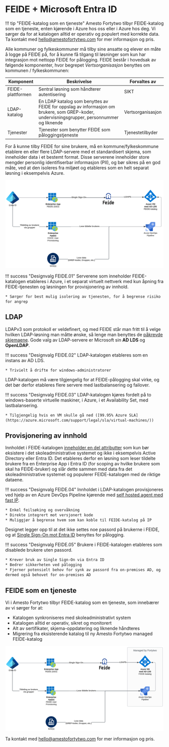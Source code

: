 # FEIDE + Microsoft Entra ID

!!! tip "FEIDE-katalog som en tjeneste"
    Amesto Fortytwo tilbyr FEIDE-katalog som en tjeneste, enten kjørende i Azure hos oss eller i Azure hos deg. Vi sørger da for at katalogen alltid er operativ og populert med korrekte data. Ta kontakt med <a href="mailto:hello@amestofortytwo.com">hello@amestofortytwo.com</a> for mer informasjon og pris.

Alle kommuner og fylkeskommuner må tilby sine ansatte og elever en måte å logge på FEIDE på, for å kunne få tilgang til løsninger som kun har integrasjon mot nettopp FEIDE for pålogging. FEIDE består i hovedsak av følgende komponenter, hvor begrepet *Vertsorganisasjon* benyttes om kommunen / fylkeskommunen:

| Komponent | Beskrivelse | Forvaltes av |
|-|-|-|
| FEIDE-plattformen | Sentral løsning som håndterer autentisering | SIKT |
| LDAP-katalog | En LDAP katalog som benyttes av FEIDE for oppslag av informasjon om brukere, som GREP-koder, undervisningsgrupper, personnummer og liknende | Vertsorganisasjon |
| Tjenester | Tjenester som benytter FEIDE som påloggingstjeneste | Tjenestetilbyder |

For å kunne tilby FEIDE for sine brukere, må en kommune/fylkeskommune etablere en eller flere LDAP-servere med et standardisert skjema, som inneholder data i et bestemt format. Disse serverene inneholder store mengder personlig identifiserbar informasjon (PII), og bør sikres på en god måte, ved at den isoleres fra miljøet og etableres som en helt separat løsning i eksempelvis Azure.

![FEIDE designskisse](media/20231116122501.png)

!!! success "Designvalg FEIDE.01"
    Serverene som inneholder FEIDE-katalogen etableres i Azure, i et separat virtuelt nettverk med kun åpning fra FEIDE-tjenesten og løsningen for provisjonering av innhold.

    * Sørger for best mulig isolering av tjenesten, for å begrense risiko for angrep

## LDAP

LDAPv3 som protokoll er veldefinert, og med FEIDE står man fritt til å velge hvilken LDAP-løsning man måtte ønske, så lenge man benyttes de [påkrevde skjemaene](https://www.feide.no/ldap-skjema-feide). Gode valg av LDAP-servere er Microsoft sin **AD LDS** og **OpenLDAP**.

!!! success "Designvalg FEIDE.02"
    LDAP-katalogen etableres som en instans av AD LDS.

    * Trivielt å drifte for windows-administratorer

LDAP-katalogen må være tilgjengelig for at FEIDE-pålogging skal virke, og det bør derfor etableres flere servere med lastbalansering og failover.

!!! success "Designvalg FEIDE.03"
    LDAP-katalogen kjøres fordelt på to windows-baserte virtuelle maskiner, i Azure, i et Availability Set, med lastbalansering.

    * Tilgjengelig hvis en VM skulle gå ned ([99.95% Azure SLA](https://azure.microsoft.com/support/legal/sla/virtual-machines/))

## Provisjonering av innhold

Innholdet i FEIDE-katalogen [inneholder en del attributter](https://docs.feide.no/reference/schema/index.html) som kun bør eksistere i det skoleadministrative systemet og ikke i eksempelvis Active Directory eller Entra ID. Det etableres derfor en løsning som leser tildelte brukere fra en Enterprise App i Entra ID (for scoping av hvilke brukere som skal ha FEIDE-bruker) og slår dette sammen med data fra det skoleadministrative systemet og populerer FEIDE-katalogen med de riktige dataene.

!!! success "Designvalg FEIDE.04"
    Innholdet i LDAP-katalogen provisjoneres ved hjelp av en Azure DevOps Pipeline kjørende med [self hosted agent med fast IP](../../../Self%20Hosted%20Runners/index.md).

    * Enkel feilsøking og overvåkning
    * Direkte integrert mot versjonert kode
    * Muliggjør å begrense hvem som kan koble til FEIDE-katalog på IP

Designet legger opp til at det ikke settes noe passord på brukerne i FEIDE, og at [Single Sign-On mot Entra ID](https://docs.feide.no/home_organizations/feide_login_with_azuread.html) benyttes for pålogging.

!!! success "Designvalg FEIDE.05"
    Brukere i FEIDE-katalogen etableres som disablede brukere uten passord.

    * Krever bruk av Single Sign-On via Entra ID
    * Bedrer sikkerheten ved pålogging
    * Fjerner potensielt behov for synk av passord fra on-premises AD, og dermed også behovet for on-premises AD

## FEIDE som en tjeneste

Vi i Amesto Fortytwo tilbyr FEIDE-katalog som en tjeneste, som innebærer av vi sørger for at:

- Katalogen synkroniseres med skoleadministrativt system
- Katalogen alltid er operativ, sikret og monitorert
- Alt av sertifikater, skjema-oppdatering og liknende håndteres
- Migrering fra eksisterende katalog til ny Amesto Fortytwo managed FEIDE-katalog

![FEIDE, som en tjeneste, designskisse](media/20231116122214.png)

Ta kontakt med <a href="mailto:hello@amestofortytwo.com">hello@amestofortytwo.com</a> for mer informasjon og pris.
